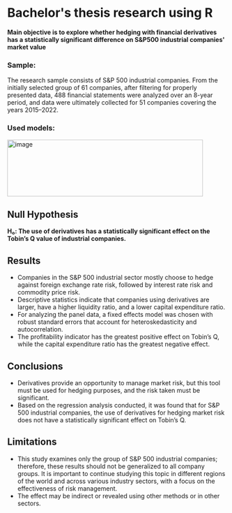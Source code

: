# Bachelor's thesis research using R

**Main objective is to explore whether hedging with financial derivatives has a statistically significant difference on S&P500 industrial companies' market value**

### Sample:
The research sample consists of S&P 500 industrial companies. From the initially selected group of 61 companies, after filtering for properly presented data, 488 financial statements were analyzed over an 8-year period, and data were ultimately collected for 51 companies covering the years 2015–2022.

### Used models:
<img width="449" height="130" alt="image" src="https://github.com/user-attachments/assets/9067b8d2-a72a-442f-89b7-54bd51366270" />

## Null Hypothesis
**H₀: The use of derivatives has a statistically significant effect on the Tobin’s Q value of industrial companies.**

## Results
- Companies in the S&P 500 industrial sector mostly choose to hedge against foreign exchange rate risk, followed by interest rate risk and commodity price risk.
- Descriptive statistics indicate that companies using derivatives are larger, have a higher liquidity ratio, and a lower capital expenditure ratio.
- For analyzing the panel data, a fixed effects model was chosen with robust standard errors that account for heteroskedasticity and autocorrelation.
- The profitability indicator has the greatest positive effect on Tobin’s Q, while the capital expenditure ratio has the greatest negative effect.

## Conclusions
- Derivatives provide an opportunity to manage market risk, but this tool must be used for hedging purposes, and the risk taken must be significant.
- Based on the regression analysis conducted, it was found that for S&P 500 industrial companies, the use of derivatives for hedging market risk does not have a statistically significant effect on Tobin’s Q.

## Limitations
- This study examines only the group of S&P 500 industrial companies; therefore, these results should not be generalized to all company groups. It is important to continue studying this topic in different regions of the world and across various industry sectors, with a focus on the effectiveness of risk management.
- The effect may be indirect or revealed using other methods or in other sectors.
